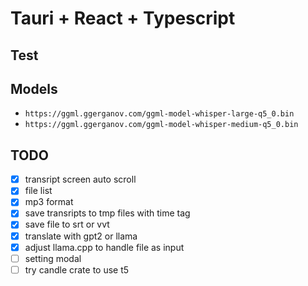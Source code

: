 # Tauri + React + Typescript

## Test

## Models

- `https://ggml.ggerganov.com/ggml-model-whisper-large-q5_0.bin`
- `https://ggml.ggerganov.com/ggml-model-whisper-medium-q5_0.bin`

## TODO

- [x] transript screen auto scroll
- [x] file list
- [x] mp3 format
- [x] save transripts to tmp files with time tag
- [x] save file to srt or vvt
- [x] translate with gpt2 or llama
- [x] adjust llama.cpp to handle file as input
- [ ] setting modal
- [ ] try candle crate to use t5
